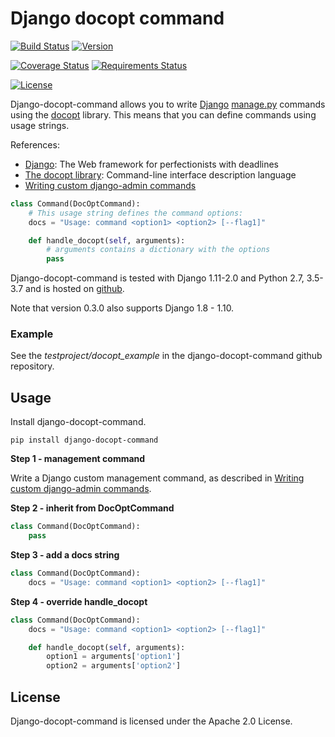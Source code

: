 # Django docopt command

[![Build Status](https://travis-ci.org/mbraak/django-docopt-command.svg?branch=master)](https://travis-ci.org/mbraak/django-docopt-command) [![Version](https://badge.fury.io/py/django-docopt-command.svg)](https://pypi.python.org/pypi/django-docopt-command/)

[![Coverage Status](https://img.shields.io/coveralls/mbraak/django-docopt-command.svg)](https://coveralls.io/r/mbraak/django-docopt-command?branch=master) [![Requirements Status](https://requires.io/github/mbraak/django-docopt-command/requirements.svg?branch=master)](https://requires.io/github/mbraak/django-docopt-command/requirements/?branch=master)

[![License](https://img.shields.io/pypi/l/django-docopt-command.svg)](https://pypi.python.org/pypi/django-docopt-command/)

Django-docopt-command allows you to write [Django](https://www.djangoproject.com) [manage.py](https://docs.djangoproject.com/en/dev/howto/custom-management-commands/) commands using the [docopt](http://www.docopt.org) library. This means that you can define commands using usage strings.

References:

* [Django](https://www.djangoproject.com): The Web framework for perfectionists with deadlines
* [The docopt library](http://www.docopt.org): Command-line interface description language
* [Writing custom django-admin commands](https://docs.djangoproject.com/en/dev/howto/custom-management-commands/)

```python
class Command(DocOptCommand):
	# This usage string defines the command options:
	docs = "Usage: command <option1> <option2> [--flag1]"

	def handle_docopt(self, arguments):
		# arguments contains a dictionary with the options
		pass
```

Django-docopt-command is tested with Django 1.11-2.0 and Python 2.7, 3.5-3.7 and is hosted on [github](https://github.com/mbraak/django-docopt-command).

Note that version 0.3.0 also supports Django 1.8 - 1.10.

### Example

See the *testproject/docopt_example* in the django-docopt-command github repository.

## Usage

Install django-docopt-command.

```
pip install django-docopt-command
```

**Step 1 - management command**

Write a Django custom management command, as described in [Writing custom django-admin commands](https://docs.djangoproject.com/en/dev/howto/custom-management-commands/).

**Step 2 - inherit from DocOptCommand**

```python
class Command(DocOptCommand):
	pass
```

**Step 3 - add a docs string**

```python
class Command(DocOptCommand):
	docs = "Usage: command <option1> <option2> [--flag1]"
```

**Step 4 - override handle_docopt**

```python
class Command(DocOptCommand):
	docs = "Usage: command <option1> <option2> [--flag1]"

	def handle_docopt(self, arguments):
		option1 = arguments['option1']
		option2 = arguments['option2']
```

## License

Django-docopt-command is licensed under the Apache 2.0 License.
